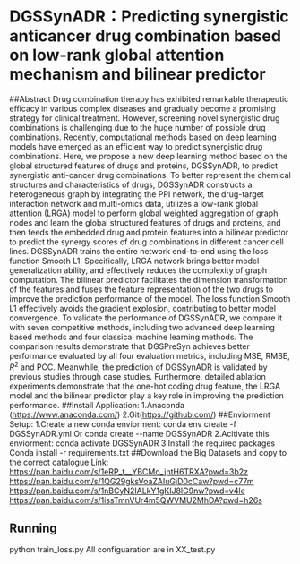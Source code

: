 # DGSSynADR：Predicting synergistic anticancer drug combination based on low-rank global attention mechanism and bilinear predictor
##Abstract
Drug combination therapy has exhibited remarkable therapeutic efficacy in various complex diseases and gradually become a promising strategy for clinical treatment. However, screening novel synergistic drug combinations is challenging due to the huge number of possible drug combinations. Recently, computational methods based on deep learning models have emerged as an efficient way to predict synergistic drug combinations. Here, we propose a new deep learning method based on the global structured features of drugs and proteins, DGSSynADR, to predict synergistic anti-cancer drug combinations. To better represent the chemical structures and characteristics of drugs, DGSSynADR constructs a heterogeneous graph by integrating the PPI network, the drug-target interaction network and multi-omics data, utilizes a low-rank global attention (LRGA) model to perform global weighted aggregation of graph nodes and learn the global structured features of drugs and proteins, and then feeds the embedded drug and protein features into a bilinear predictor to predict the synergy scores of drug combinations in different cancer cell lines. DGSSynADR trains the entire network end-to-end using the loss function Smooth L1. Specifically, LRGA network brings better model generalization ability, and effectively reduces the complexity of graph computation. The bilinear predictor facilitates the dimension transformation of the features and fuses the feature representation of the two drugs to improve the prediction performance of the model. The loss function Smooth L1 effectively avoids the gradient explosion, contributing to better model convergence. To validate the performance of DGSSynADR, we compare it with seven competitive methods, including two advanced deep learning based methods and four classical machine learning methods. The comparison results demonstrate that DGSPreSyn achieves better performance evaluated by all four evaluation metrics, including MSE, RMSE, $R^{2}$ and PCC. Meanwhile, the prediction of DGSSynADR is validated by previous studies through case studies. Furthermore, detailed ablation experiments demonstrate that the one-hot coding drug feature, the LRGA model and the bilinear predictor play a key role in improving the prediction performance.
##Install Application:
1.Anaconda (https://www.anaconda.com/)
2.Git(https://github.com/)
##Enviorment Setup:
1.Create a new conda enviorment:
conda env create -f DGSSynADR.yml
Or 
conda create --name DGSSynADR
2.Acitivate this enviorment:
conda activate DGSSynADR
3.Install the required packages
Conda install -r requirements.txt
##Download the Big Datasets and copy to the correct catalogue
Link: 
https://pan.baidu.com/s/1eRP_t__YBCMo_jntH6TRXA?pwd=3b2z 
https://pan.baidu.com/s/1QG29gksVoaZAIuGjD0cCaw?pwd=c77m 
https://pan.baidu.com/s/1nBCyN2IALkY1gKIJ8lG9nw?pwd=v4le 
https://pan.baidu.com/s/1issTmnVUr4m5QWVMU2MhDA?pwd=h26s 
## Running
python train_loss.py 
All configuaration are in XX_test.py


